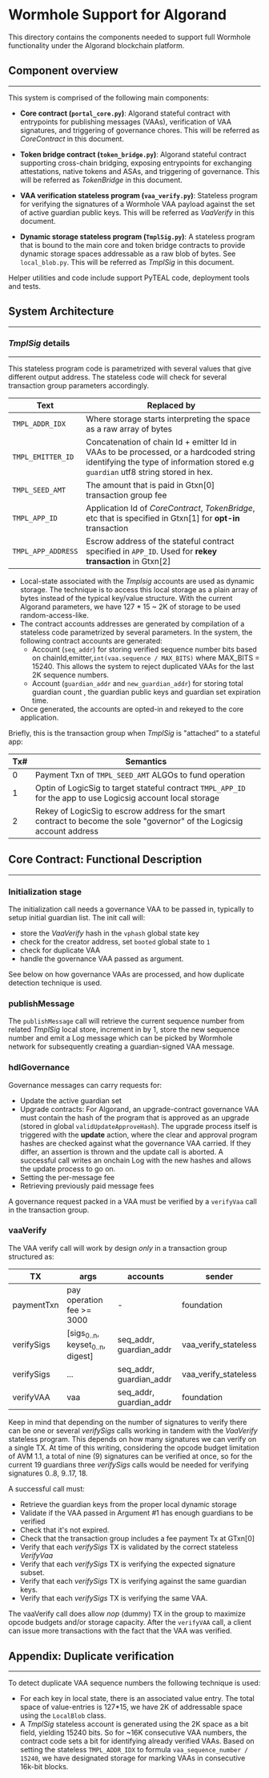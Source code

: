Wormhole Support for Algorand
=============================

This directory contains the components needed to support full Wormhole functionality under the Algorand blockchain platform.

## Component overview
---------------------

This system is comprised of the following main components:

* **Core contract (`portal_core.py`)**: Algorand stateful contract with entrypoints for publishing messages (VAAs), verification of VAA signatures, and triggering of governance chores. This will be referred as _CoreContract_ in this document.

* **Token bridge contract (`token_bridge.py`)**: Algorand stateful contract supporting cross-chain bridging, exposing entrypoints for exchanging  attestations, native tokens and ASAs, and triggering of governance. This will be referred as _TokenBridge_ in this document.

* **VAA verification stateless program (`vaa_verify.py`)**:  Stateless program for verifying the signatures of a Wormhole VAA payload against the set of  active guardian public keys. This will be referred as _VaaVerify_ in this document.

* **Dynamic storage stateless program (`TmplSig.py`)**: A stateless program that is bound to the main core and token bridge contracts to provide dynamic storage spaces addressable as a raw blob of bytes.  See `local_blob.py`.  This will be referred as _TmplSig_ in this document. 

Helper utilities and code include support PyTEAL code,  deployment tools and tests.

## System Architecture
----------------------

### _TmplSig_ details
--------------------

This stateless program code is parametrized with several values that give different output address.  The stateless code will check for several transaction group parameters accordingly.

|Text  |Replaced by |
|------|------------|
|`TMPL_ADDR_IDX`| Where storage starts interpreting the space as a raw array of bytes |
|`TMPL_EMITTER_ID` | Concatenation of chain Id + emitter Id in VAAs to be processed, or a hardcoded string identifying the type of information stored e.g    `guardian` utf8 string stored in hex. |
|`TMPL_SEED_AMT` | The amount that is paid in Gtxn[0] transaction group fee | 
|`TMPL_APP_ID` | Application Id of _CoreContract_, _TokenBridge_, etc that is specified in Gtxn[1] for **opt-in** transaction |
|`TMPL_APP_ADDRESS`| Escrow address of the stateful contract specified in `APP_ID`. Used for **rekey transaction** in Gtxn[2]| 


* Local-state associated with the _Tmplsig_ accounts are used as dynamic storage. The technique is to access this local storage as a plain array of bytes instead of the typical key/value structure.  With the current Algorand parameters, we have 127 * 15 ~ 2K of storage to be used random-access-like.
* The contract accounts addresses are generated by compilation of a stateless code parametrized by several parameters. In the system, the following contract accounts are generated:
    * Account (`seq_addr`) for storing verified sequence number bits based on chainId,emitter,`int(vaa.sequence / MAX_BITS)` where MAX_BITS = 15240.  This allows the system to reject duplicated VAAs for the last 2K sequence numbers.
    * Account (`guardian_addr` and `new_guardian_addr`) for storing total guardian count , the guardian public keys and guardian set expiration time.
* Once generated, the accounts are opted-in and rekeyed to the core application.

Briefly, this is the transaction group when _TmplSig_ is "attached"  to a stateful app:

|Tx#| Semantics |
|-|-|
|0 | Payment Txn of `TMPL_SEED_AMT` ALGOs to fund operation |
|1 | Optin of LogicSig to target stateful contract `TMPL_APP_ID` for the app to use Logicsig account local storage |
|2 | Rekey of LogicSig to escrow address for the smart contract to become the sole "governor" of the Logicsig account address |


## Core Contract: Functional Description
----------------------------------------
### Initialization stage
The initialization call needs a governance VAA to be passed in, typically to setup initial guardian list. The init call will: 
* store the _VaaVerify_ hash in the `vphash` global state key
* check for the creator address, set `booted` global state to `1`
* check for duplicate VAA
* handle the governance VAA passed as argument.

See below on how governance VAAs are processed, and how duplicate detection technique is used.

### publishMessage

The `publishMessage` call will retrieve the current sequence number from related _TmplSig_ local store, increment in by 1, store the new sequence number  and emit a Log message which can be picked by Wormhole network for subsequently creating  a guardian-signed VAA message.

### hdlGovernance

Governance messages can carry requests for:

* Update the active guardian set
* Upgrade contracts: For Algorand, an upgrade-contract governance VAA must contain the hash of the program that is approved as an upgrade (stored in global `validUpdateApproveHash`).  The upgrade process itself is triggered with the **update** action, where the clear and approval program hashes are checked against what the governance VAA carried.  If they differ, an assertion is thrown and the update call is aborted.  A successful call writes an onchain Log with the new hashes and allows the update process to go on.  
* Setting the per-message fee
* Retrieving previously paid message fees

A governance request packed in a VAA must be verified by a `verifyVaa` call in the transaction group.

### vaaVerify

The VAA verify call will work by design *only* in a transaction group structured as:

| TX    | args                                                    | accounts                | sender               |
| ---------- | ------------------------------------------------------- | ----------------------- | -------------------- |
| paymentTxn | pay operation fee >= 3000 | - | foundation | 
| verifySigs | [sigs<sub>0..n</sub>, keyset<sub>0..n</sub>, digest]    | seq_addr, guardian_addr     | vaa_verify_stateless |
| verifySigs    | ...    |  seq_addr, guardian_addr   | vaa_verify_stateless 
| verifyVAA | vaa | seq_addr, guardian_addr | foundation |

Keep in mind that depending on the number of signatures to verify there can be one or several _verifySigs_ calls working in tandem with the _VaaVerify_ stateless program. This depends on how many signatures we can verify on a single TX.  At time of this writing, considering the opcode budget limitation of AVM 1.1, a total of nine (9) signatures can be verified at once, so for the current 19 guardians three _verifySigs_ calls would be needed for verifying signatures 0..8, 9..17, 18.  

A successful call must:

* Retrieve the guardian keys from the proper local dynamic storage
* Validate if the VAA passed in Argument #1 has enough guardians to be verified
* Check that it's not expired.
* Check that the transaction group includes a fee payment Tx at GTxn[0]
* Verify that each _verifySigs_ TX is validated by the correct stateless _VerifyVaa_
* Verify that each _verifySigs_ TX is verifying the expected signature subset.
* Verify that each _verifySigs_ TX is verifying against the same guardian keys.
* Verify that each _verifySigs_ TX is verifying the same VAA.

The vaaVerify call does allow *nop* (dummy) TX  in the group to maximize opcode budgets and/or storage capacity. After the `verifyVAA` call, a client can issue more transactions with the fact that the VAA was verified.
 
## Appendix:  Duplicate verification
------------------------------------
To detect duplicate VAA sequence numbers the following technique is used:

* For each key in local state, there is an associated value entry. The total space of value-entries is 127*15, we have 2K of addressable space using the `LocalBlob` class. 
* A _TmplSig_ stateless account is generated using the 2K space as a bit field, yielding 15240 bits. So for  ~16K consecutive VAA numbers, the contract code sets a bit for identifying already verified VAAs.  Based on setting the stateless `TMPL_ADDR_IDX` to formula `vaa_sequence_number / 15240`, we have designated storage for marking VAAs in consecutive 16k-bit blocks.
